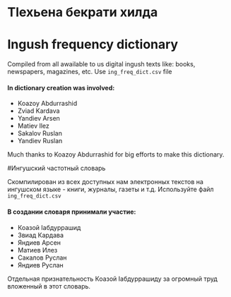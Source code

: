 # Тӏехьена бекрати хилда
# Ingush frequency dictionary
Compiled from all awailable to us digital ingush texts like: books, newspapers, magazines, etc.
Use `ing_freq_dict.csv` file

#### In dictionary creation was involved:
- Koazoy Abdurrashid
- Zviad Kardava
- Yandiev Arsen
- Matiev Ilez
- Sakalov Ruslan
- Yandiev Ruslan

Much thanks to Koazoy Abdurrashid for big efforts to make this dictionary.


#Ингушский частотный словарь

Скомпилирован из всех доступных нам электронных текстов на ингушском языке - книги, журналы, газеты и т.д.
Используйте файл `ing_freq_dict.csv`

#### В создании словаря принимали участие:
- Коазой Ӏабдуррашид
- Звиад Кардава
- Яндиев Арсен
- Матиев Илез
- Сакалов Руслан
- Яндиев Руслан

Отдельная признательность Коазой Ӏабдуррашиду за огромный труд вложенный в этот словарь.


